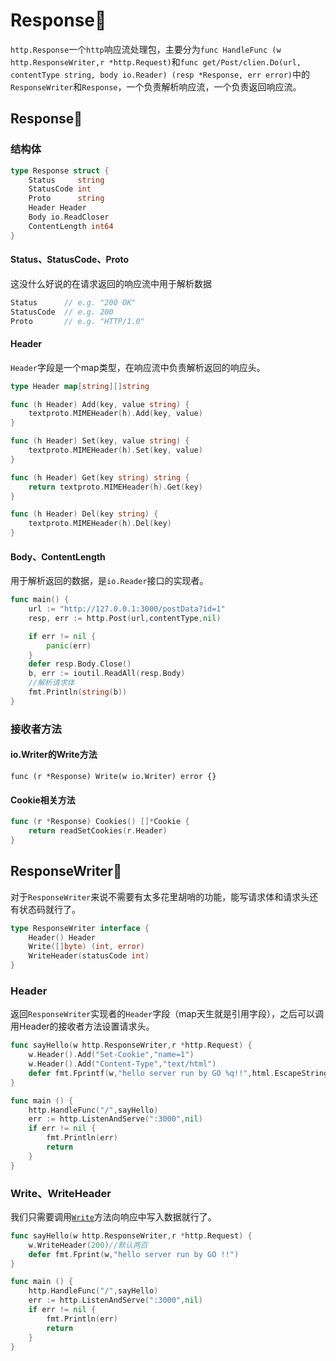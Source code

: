 # Response🌅

`http.Response`一个`http`响应流处理包，主要分为`func HandleFunc (w http.ResponseWriter,r *http.Request)`和`func get/Post/clien.Do(url, contentType string, body io.Reader) (resp *Response, err error)`中的`ResponseWriter`和`Response`，一个负责解析响应流，一个负责返回响应流。

## Response🗻

### 结构体

```go
type Response struct {
	Status     string 
	StatusCode int    
	Proto      string
	Header Header
	Body io.ReadCloser
	ContentLength int64
}
```

#### Status、StatusCode、Proto

这没什么好说的在请求返回的响应流中用于解析数据

```go
Status      // e.g. "200 OK"
StatusCode  // e.g. 200
Proto       // e.g. "HTTP/1.0"
```

#### Header

`Header`字段是一个map类型，在响应流中负责解析返回的响应头。

```go
type Header map[string][]string

func (h Header) Add(key, value string) {
	textproto.MIMEHeader(h).Add(key, value)
}

func (h Header) Set(key, value string) {
	textproto.MIMEHeader(h).Set(key, value)
}

func (h Header) Get(key string) string {
	return textproto.MIMEHeader(h).Get(key)
}

func (h Header) Del(key string) {
	textproto.MIMEHeader(h).Del(key)
}
```

#### Body、ContentLength

用于解析返回的数据，是`io.Reader`接口的实现者。

```go
func main() {
	url := "http://127.0.0.1:3000/postData?id=1"
	resp, err := http.Post(url,contentType,nil)

	if err != nil {
		panic(err)
	}
	defer resp.Body.Close()
	b, err := ioutil.ReadAll(resp.Body)
	//解析请求体
	fmt.Println(string(b))
}
```

### 接收者方法

#### io.Writer的Write方法

```
func (r *Response) Write(w io.Writer) error {}

```

#### Cookie相关方法

```go
func (r *Response) Cookies() []*Cookie {
	return readSetCookies(r.Header)
}
```

## ResponseWriter🌄

对于`ResponseWriter`来说不需要有太多花里胡哨的功能，能写请求体和请求头还有状态码就行了。

```go
type ResponseWriter interface {
	Header() Header
	Write([]byte) (int, error)
	WriteHeader(statusCode int)
}
```

### Header

返回`ResponseWriter`实现者的`Header`字段（map天生就是引用字段），之后可以调用Header的接收者方法设置请求头。

```go
func sayHello(w http.ResponseWriter,r *http.Request) {
	w.Header().Add("Set-Cookie","name=1")
    w.Header().Add("Content-Type","text/html")
	defer fmt.Fprintf(w,"hello server run by GO %q!!",html.EscapeString(r.URL.Path))
}

func main () {
	http.HandleFunc("/",sayHello)
	err := http.ListenAndServe(":3000",nil)
	if err != nil {
		fmt.Println(err)
		return
	}
}
```

### Write、WriteHeader

我们只需要调用[`Write`]()方法向响应中写入数据就行了。

```go
func sayHello(w http.ResponseWriter,r *http.Request) {
    w.WriteHeader(200)//默认两百
	defer fmt.Fprint(w,"hello server run by GO !!")
}

func main () {
	http.HandleFunc("/",sayHello)
	err := http.ListenAndServe(":3000",nil)
	if err != nil {
		fmt.Println(err)
		return
	}
}
```

